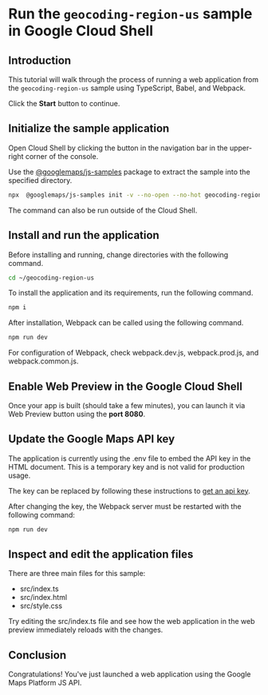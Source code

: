 # Run the `geocoding-region-us` sample in Google Cloud Shell

<walkthrough-tutorial-duration duration="10"/>

## Introduction

This tutorial will walk through the process of running a web application from
the `geocoding-region-us` sample using TypeScript, Babel, and Webpack.

Click the **Start** button to continue.

## Initialize the sample application

Open Cloud Shell by clicking the
<walkthrough-cloud-shell-icon></walkthrough-cloud-shell-icon> button in the
navigation bar in the upper-right corner of the console.

Use the [@googlemaps/js-samples](https://www.npmjs.com/package/@googlemaps/js-samples) package to 
extract the sample into the specified directory.

```bash
npx  @googlemaps/js-samples init -v --no-open --no-hot geocoding-region-us ~/geocoding-region-us
```

The command can also be run outside of the Cloud Shell.

## Install and run the application

Before installing and running, change directories with the following command.

```bash
cd ~/geocoding-region-us
```

To install the application and its requirements, run the following command.

```bash
npm i
```

After installation, Webpack can be called using the following command.

```bash
npm run dev
```

For configuration of Webpack, check
<walkthrough-editor-open-file filePath="geocoding-region-us/webpack.dev.js">webpack.dev.js</walkthrough-editor-open-file>,
<walkthrough-editor-open-file filePath="geocoding-region-us/webpack.prod.js">webpack.prod.js</walkthrough-editor-open-file>,
and
<walkthrough-editor-open-file filePath="geocoding-region-us/webpack.common.js">webpack.common.js</walkthrough-editor-open-file>.

## Enable Web Preview in the Google Cloud Shell

Once your app is built (should take a few minutes), you can launch it via
<walkthrough-spotlight-pointer target="cloudshell" spotlightId="devshell-web-preview-button">Web
Preview button</walkthrough-spotlight-pointer> using the **port 8080**.

## Update the Google Maps API key

The application is currently using the
<walkthrough-editor-open-file filePath="geocoding-region-us/.env">.env</walkthrough-editor-open-file>
file to embed the API key in the HTML document. This is a temporary key and is
not valid for production usage.

The key can be replaced by following these instructions to
[get an api key](https://developers.google.com/maps/documentation/javascript/get-api-key).

After changing the key, the Webpack server must be restarted with the following
command:

```bash
npm run dev
```

## Inspect and edit the application files

There are three main files for this sample:

*   <walkthrough-editor-open-file filePath="geocoding-region-us/src/index.ts">src/index.ts</walkthrough-editor-open-file>
*   <walkthrough-editor-open-file filePath="geocoding-region-us/src/index.html">src/index.html</walkthrough-editor-open-file>
*   <walkthrough-editor-open-file filePath="geocoding-region-us/src/style.css">src/style.css</walkthrough-editor-open-file>

Try editing the <walkthrough-editor-open-file filePath="geocoding-region-us/src/index.ts">src/index.ts</walkthrough-editor-open-file> file and see how the web application in the web preview immediately reloads with the changes.

## Conclusion

<walkthrough-conclusion-trophy></walkthrough-conclusion-trophy>

Congratulations! You've just launched a web application using the Google Maps
Platform JS API.
